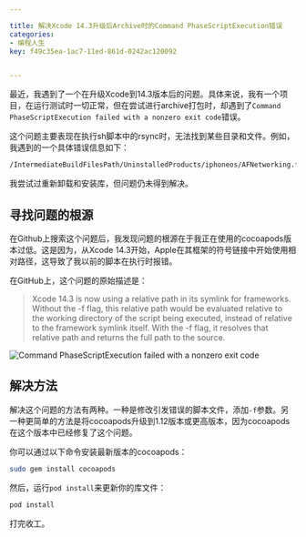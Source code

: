 ```yaml
---

title: 解决Xcode 14.3升级后Archive时的Command PhaseScriptExecution错误
categories:
- 编程人生
key: f49c35ea-1ac7-11ed-861d-0242ac120092


---
```


最近，我遇到了一个在升级Xcode到14.3版本后的问题。具体来说，我有一个项目，在运行测试时一切正常，但在尝试进行archive打包时，却遇到了`Command PhaseScriptExecution failed with a nonzero exit code`错误。

这个问题主要表现在执行sh脚本中的rsync时，无法找到某些目录和文件。例如，我遇到的一个具体错误信息如下：

```bash
/IntermediateBuildFilesPath/UninstalledProducts/iphoneos/AFNetworking.framework" failed: No such file or directory
```

我尝试过重新卸载和安装库，但问题仍未得到解决。

## 寻找问题的根源

在Github上搜索这个问题后，我发现问题的根源在于我正在使用的cocoapods版本过低。这是因为，从Xcode 14.3开始，Apple在其框架的符号链接中开始使用相对路径，这导致了我以前的脚本在执行时报错。

在GitHub上，这个问题的原始描述是：

> Xcode 14.3 is now using a relative path in its symlink for frameworks. Without the -f flag, this relative path would be evaluated relative to the working directory of the script being executed, instead of relative to the framework symlink itself. With the -f flag, it resolves that relative path and returns the full path to the source.

![Command PhaseScriptExecution failed with a nonzero exit code](https://icdb-images.oss-cn-hangzhou.aliyuncs.com/news/2023/08/16/64dc459d5818f.png)

## 解决方法

解决这个问题的方法有两种。一种是修改引发错误的脚本文件，添加`-f`参数。另一种更简单的方法是将cocoapods升级到1.12版本或更高版本，因为cocoapods在这个版本中已经修复了这个问题。

你可以通过以下命令安装最新版本的cocoapods：

```bash
sudo gem install cocoapods
```

然后，运行`pod install`来更新你的库文件：

```bash
pod install
```

打完收工。
